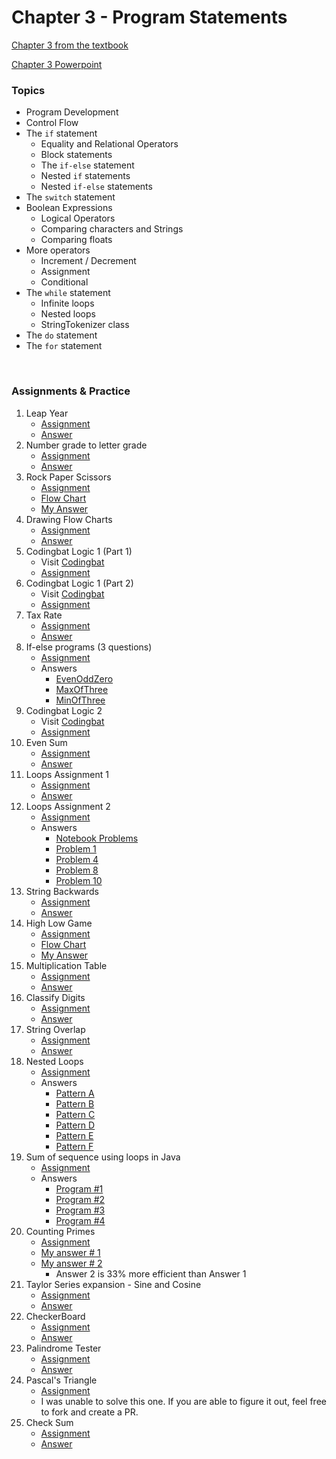 # Chapter 3 - Program Statements

[Chapter 3 from the textbook](./JSS_ch3.pdf)

[Chapter 3 Powerpoint](./JSS_ch3_ppt.pdf)

### Topics

- Program Development
- Control Flow
- The ```if``` statement
    - Equality and Relational Operators
    - Block statements
    - The ```if-else``` statement
    - Nested ```if``` statements
    - Nested ```if-else``` statements
- The ```switch``` statement
- Boolean Expressions
    - Logical Operators
    - Comparing characters and Strings
    - Comparing floats
- More operators
    - Increment / Decrement
    - Assignment
    - Conditional
- The ```while``` statement
    - Infinite loops
    - Nested loops
    - StringTokenizer class
- The ```do``` statement
- The ```for``` statement

<br>

### Assignments & Practice

1. Leap Year
    - [Assignment](./Ch3_Assignments/LeapYear.pdf)
    - [Answer](./Ch3_Answers/src/ch3/LeapYear.java)
2. Number grade to letter grade
    - [Assignment](./Ch3_Assignments/NumberToLetterGrade.jpg)
    - [Answer](./Ch3_Answers/src/ch3/NumberToLetterGrade.java)
3. Rock Paper Scissors
    - [Assignment](./Ch3_Assignments/RockPaperScissor.jpg)
    - [Flow Chart](./Ch3_Answers/APCSA_RockPaperScissorFlow.pdf)
    - [My Answer](./Ch3_Answers/src/ch3/RockPaperScissor.java)
4. Drawing Flow Charts
    - [Assignment](./Ch3_Assignments/Draw_Flow_Chart.pdf)
    - [Answer](./Ch3_Answers/Draw_Flow_Chart.pdf)
5. Codingbat Logic 1 (Part 1)
    - Visit [Codingbat](https://codingbat.com)
    - [Assignment](./Ch3_Assignments/CodingBat_Logic1_1.jpg)
6. Codingbat Logic 1 (Part 2)
    - Visit [Codingbat](https://codingbat.com)
    - [Assignment](./Ch3_Assignments/CodingBat_Logic1_2.jpg)
7. Tax Rate
    - [Assignment](./Ch3_Assignments/TaxRate.jpg)
    - [Answer](./Ch3_Answers/src/ch3/TaxRate.java)
8. If-else programs (3 questions)
    - [Assignment](./Ch3_Assignments/IfElsePrograms.jpg)
    - Answers
        - [EvenOddZero](./Ch3_Answers/src/ch3/EvenOddZero.java)
        - [MaxOfThree](./Ch3_Answers/src/ch3/MaxOfThree.java)
        - [MinOfThree](./Ch3_Answers/src/ch3/MinOfThree.java)
9. Codingbat Logic 2
    - Visit [Codingbat](https://codingbat.com)
    - [Assignment](./Ch3_Assignments/CodingBat_Logic2.jpg)
10. Even Sum
    - [Assignment](./Ch3_Assignments/EvenSum.jpg)
    - [Answer](./Ch3_Answers/src/ch3/EvenSum.java)
11. Loops Assignment 1
    - [Assignment](./Ch3_Assignments/Loops_1.pdf)
    - [Answer](./Ch3_Answers/APCSA_Ch3WS1_2021.pdf)
12. Loops Assignment 2
    - [Assignment](./Ch3_Assignments/Loops_2.pdf)
    - Answers
        - [Notebook Problems](./Ch3_Answers/APCSA_Ch3WSpaper_2021.pdf)
        - [Problem 1](./Ch3_Answers/src/ch3/WS3_Problem1.java)
        - [Problem 4](./Ch3_Answers/src/ch3/WS3_Problem4.java)
        - [Problem 8](./Ch3_Answers/src/ch3/WS3_Problem8.java)
        - [Problem 10](./Ch3_Answers/src/ch3/WS3_Problem10.java)
13. String Backwards
    - [Assignment](./Ch3_Assignments/StringBackwards.jpg)
    - [Answer](./Ch3_Answers/src/ch3/StringBackwards.java)
14. High Low Game
    - [Assignment](./Ch3_Assignments/HighLowGame.jpg)
    - [Flow Chart](./Ch3_Answers/APCSA_HiLo_Flow.jpg)
    - [My Answer](./Ch3_Answers/src/ch3/HiLoGame.java)
15. Multiplication Table
    - [Assignment](./Ch3_Assignments/MultiplicationTable.jpg)
    - [Answer](./Ch3_Answers/src/ch3/MultTable.java)
16. Classify Digits
    - [Assignment](./Ch3_Assignments/ClassifyDigits.jpg)
    - [Answer](./Ch3_Answers/src/ch3/ClassifyDigits.java)
17. String Overlap
    - [Assignment](./Ch3_Assignments/StringOverlap.jpg)
    - [Answer](./Ch3_Answers/src/ch3/StringOverlap.java)
18. Nested Loops
    - [Assignment](./Ch3_Assignments/NestedLoops.pdf)
    - Answers
        - [Pattern A](./Ch3_Answers/src/ch3/NestedLoops_PatternA.java)
        - [Pattern B](./Ch3_Answers/src/ch3/NestedLoops_PatternB.java)
        - [Pattern C](./Ch3_Answers/src/ch3/NestedLoops_PatternC.java)
        - [Pattern D](./Ch3_Answers/src/ch3/NestedLoops_PatternD.java)
        - [Pattern E](./Ch3_Answers/src/ch3/NestedLoops_PatternE.java)
        - [Pattern F](./Ch3_Answers/src/ch3/NestedLoops_PatternF.java)
19. Sum of sequence using loops in Java
    - [Assignment](./Ch3_Assignments/SumOfSequence.pdf)
    - Answers
        - [Program #1](./Ch3_Answers/src/ch3/SumSequence_1_1.java)
        - [Program #2](./Ch3_Answers/src/ch3/SumSequence_1_2.java)
        - [Program #3](./Ch3_Answers/src/ch3/SumSequence_1_3.java)
        - [Program #4](./Ch3_Answers/src/ch3/SumSequence_1_4.java)
20. Counting Primes
    - [Assignment](./Ch3_Assignments/PrimeCounter.jpg)
    - [My answer # 1](./Ch3_Answers/src/ch3/PrimeCounter.java)
    - [My answer # 2](./Ch3_Answers/src/ch3/PrimeCounter2.java)
        - Answer 2 is 33% more efficient than Answer 1
21. Taylor Series expansion - Sine and Cosine
    - [Assignment](./Ch3_Assignments/TaylorSeries.pdf)
    - [Answer](./Ch3_Answers/src/ch3/SinCosTaylor.java)
22. CheckerBoard
    - [Assignment](./Ch3_Assignments/CheckerBoard.jpg)
    - [Answer](./Ch3_Answers/src/ch3/CheckerBoard.java)
23. Palindrome Tester
    - [Assignment](./Ch3_Assignments/PalindromeTester.jpg)
    - [Answer](./Ch3_Answers/src/ch3/PalindromeTester.java)
24. Pascal's Triangle
    - [Assignment](./Ch3_Assignments/PascalsTriangle.jpg)
    - I was unable to solve this one. If you are able to figure it out, feel free to fork and create a PR.
25. Check Sum
    - [Assignment](./Ch3_Assignments/Checksum.jpg)
    - [Answer](./Ch3_Answers/src/ch3/CheckSum.java)